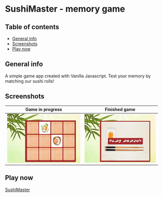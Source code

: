 # SushiMaster - memory game

## Table of contents
* [General info](#general-info)
* [Screenshots](#screenshots)
* [Play now](#play-now)

## General info
A simple game app created with Vanilla Javascript. Test your memory by matching our sushi rolls!

## Screenshots
Game in progress             |  Finished game
:-------------------------:|:-------------------------:
![Game in progress](./screenshots/screen1.jpg)  |  ![Finished game](./screenshots/screen2.jpg)


## Play now
[SushiMaster](https://neternefer.github.io/SushiMaster/)

